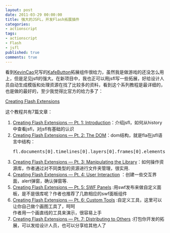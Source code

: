 ```yaml
---
layout: post
date: 2011-03-29 00:00:00
title: 强大的JSFL，开发Flash拓展插件
categories:
- actionscript
tags:
- actionscript
- Flash
- jsfl
published: true
comments: true
---
```

<p>看到<a href="http://kevincao.com/tag/jsfl/" target="_blank">KevinCao</a>兄写的<a href="http://kevincao.com/2011/03/introduce-kafecomponent-part-2/" target="_blank">KafeButton</a>拓展组件很给力，虽然我是做游戏的还没怎么用上，但是足见jsfl的强大。在新项目中，我也正可以用jsfl写一些拓展，好给设计人员自动生成模版和处理资源在找了比较多的资料，看到这个系列教程是最详细的，也是做的最好的，至少我觉得比官方的给力多了：</p>

<p><a href="http://ajarproductions.com/blog/2011/03/23/creating-flash-extensions-pt-7-distributing/" rel="bookmark">Creating Flash Extensions</a></p>

<p>这个教程共有7篇文章：
<ol>
	<li><a href="http://ajarproductions.com/blog/2011/03/23/2011/02/08/creating-flash-extensions-pt1/">Creating Flash Extensions — Pt. 1: Introduction</a>：介绍jsfl，如何从history中查看jsfl，对jsfl有基础的认识</li>
	<li><a href="http://ajarproductions.com/blog/2011/02/23/2011/02/14/creating-flash-extensions%e2%80%94pt-2/">Creating Flash Extensions — Pt. 2: The DOM</a>：dom结构，就是fla在jsfl语言中结构：
<pre class="brush:js">fl.documents[0].timelines[0].layers[0].frames[0].elements[0];</pre>
</li>
	<li><a href="http://ajarproductions.com/blog/2011/03/23/2011/02/23/creating-flash-extensions-pt-3-manipulating-the-library/">Creating Flash Extensions — Pt. 3: Manipulating the Library</a>：如何操作资源库，作者通过对不同类型的资源进行文件夹管理，很实用.</li>
	<li><a href="http://ajarproductions.com/blog/2011/03/23/2011/03/03/creating-flash-extensions-pt-4-ui/">Creating Flash Extensions — Pt. 4: User Interaction</a> ：创建一些交互界面，alert弹窗，确认弹窗等.</li>
	<li><a href="http://ajarproductions.com/blog/2011/03/03/2011/03/10/creating-flash-extensions-pt-5-swf-panels/">Creating Flash Extensions — Pt. 5: SWF Panels</a> :用swf发布来做自定义面板，是不是很库呢？作者也推荐了几款相应的swf面板组件</li>
	<li><a href="http://ajarproductions.com/blog/2011/03/10/2011/03/16/creating-flash-extensions-pt-6-tools/">Creating Flash Extensions — Pt. 6: Custom Tools</a> :自定义工具，这里可以让你自己做个画图工具了，呵呵<br />
作者用一个画直线的工具来演示，很容易上手</li>
	<li><a href="http://ajarproductions.com/blog/2011/03/16/2011/03/23/creating-flash-extensions-pt-7-distributing/">Creating Flash Extensions — Pt. 7: Distributing to Others</a> :打包你开发的拓展，可以发给设计人员，也可以分享给其他人了</li>
</ol>
&nbsp;</p>
